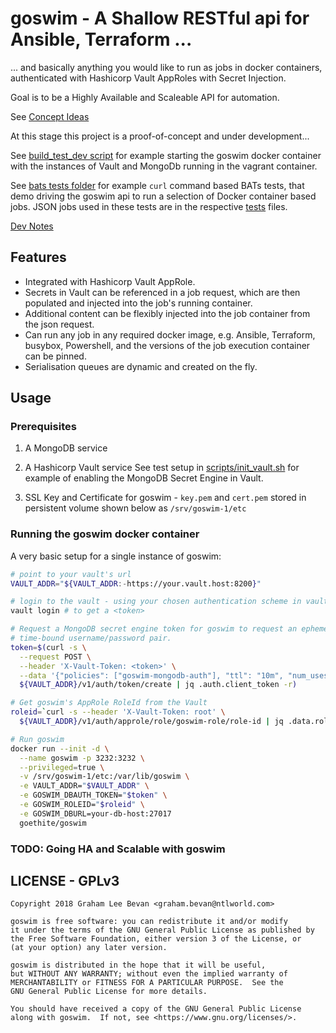 # goswim - A Shallow RESTful api for Ansible, Terraform ...
... and basically anything you would like to run as jobs in docker containers, authenticated with Hashicorp Vault AppRoles with Secret Injection.

Goal is to be a Highly Available and Scaleable API for automation.

See [Concept Ideas](docs/Concept_Ideas.md)

At this stage this project is a proof-of-concept and under development...

See [build_test_dev script](./build_test_against_dev.sh) for example starting the goswim docker container with the instances of Vault and MongoDb running in the vagrant container.

See [bats tests folder](tests/bats) for example `curl` command based BATs tests, that
demo driving the goswim api to run a selection of Docker container based jobs.
JSON jobs used in these tests are in the respective [tests](tests/) files.

[Dev Notes](docs/devnotes.md)

## Features
* Integrated with Hashicorp Vault AppRole.
* Secrets in Vault can be referenced in a job request, which are then populated
and injected into the job's running container.
* Additional content can be flexibly injected into the job container from the
json request.
* Can run any job in any required docker image, e.g. Ansible, Terraform, busybox,
Powershell, and the versions of the job execution container can be pinned.
* Serialisation queues are dynamic and created on the fly.

## Usage

### Prerequisites
1. A MongoDB service

2. A Hashicorp Vault service
See test setup in [scripts/init_vault.sh](scripts/init_vault.sh) for example of enabling the MongoDB Secret Engine in Vault.

3. SSL Key and Certificate for goswim - `key.pem` and `cert.pem` stored in persistent volume shown below as `/srv/goswim-1/etc`

### Running the goswim docker container
A very basic setup for a single instance of goswim:
```bash
# point to your vault's url
VAULT_ADDR="${VAULT_ADDR:-https://your.vault.host:8200}"

# login to the vault - using your chosen authentication scheme in vault
vault login # to get a <token>

# Request a MongoDB secret engine token for goswim to request an ephemeral
# time-bound username/password pair.
token=$(curl -s \
  --request POST \
  --header 'X-Vault-Token: <token>' \
  --data '{"policies": ["goswim-mongodb-auth"], "ttl": "10m", "num_uses": 2}' \
  ${VAULT_ADDR}/v1/auth/token/create | jq .auth.client_token -r)

# Get goswim's AppRole RoleId from the Vault
roleid=`curl -s --header 'X-Vault-Token: root' \
  ${VAULT_ADDR}/v1/auth/approle/role/goswim-role/role-id | jq .data.role_id -r`

# Run goswim
docker run --init -d \
  --name goswim -p 3232:3232 \
  --privileged=true \
  -v /srv/goswim-1/etc:/var/lib/goswim \
  -e VAULT_ADDR="$VAULT_ADDR" \
  -e GOSWIM_DBAUTH_TOKEN="$token" \
  -e GOSWIM_ROLEID="$roleid" \
  -e GOSWIM_DBURL=your-db-host:27017
  goethite/goswim
```

### TODO: Going HA and Scalable with goswim

## LICENSE - GPLv3

```
Copyright 2018 Graham Lee Bevan <graham.bevan@ntlworld.com>

goswim is free software: you can redistribute it and/or modify
it under the terms of the GNU General Public License as published by
the Free Software Foundation, either version 3 of the License, or
(at your option) any later version.

goswim is distributed in the hope that it will be useful,
but WITHOUT ANY WARRANTY; without even the implied warranty of
MERCHANTABILITY or FITNESS FOR A PARTICULAR PURPOSE.  See the
GNU General Public License for more details.

You should have received a copy of the GNU General Public License
along with goswim.  If not, see <https://www.gnu.org/licenses/>.
```
